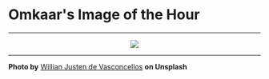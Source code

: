 # Omkaar's Image of the Hour

---

<div align="center">

<a href="https://unsplash.com/photos/sunset-shines-through-the-manhattan-bridge-gPaakkcpSFI">
  <img src="https://images.unsplash.com/photo-1754404053324-8f910c2b7e2d?crop=entropy&cs=tinysrgb&fit=max&fm=jpg&ixid=M3w3NjA2Nzh8MHwxfHJhbmRvbXx8fHx8fHx8fDE3NTQ3MDQ4MDB8&ixlib=rb-4.1.0&q=80&w=1080" style="max-width:100%; height:auto;">
</a>



</div>

---

**Photo by** [Willian Justen de Vasconcellos](https://unsplash.com/@willianjusten) **on Unsplash**

